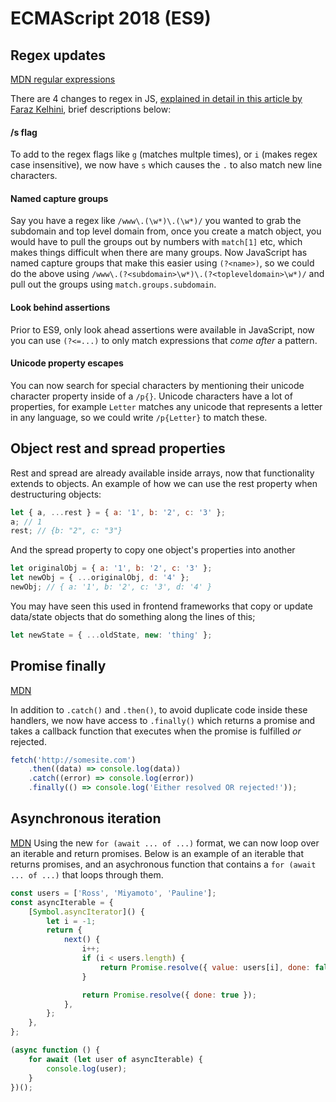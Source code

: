 # ECMAScript 2018 (ES9)

## Regex updates

[MDN regular expressions](https://developer.mozilla.org/en-US/docs/Web/JavaScript/Guide/Regular_Expressions)

There are 4 changes to regex in JS, [explained in detail in this article by Faraz Kelhini](https://www.smashingmagazine.com/2019/02/regexp-features-regular-expressions/#lookbehind-assertions), brief descriptions below:

#### /s flag

To add to the regex flags like `g` (matches multple times), or `i` (makes regex case insensitive), we now have `s` which causes the `.` to also match new line characters.

#### Named capture groups

Say you have a regex like `/www\.(\w*)\.(\w*)/` you wanted to grab the subdomain and top level domain from, once you create a match object, you would have to pull the groups out by numbers with `match[1]` etc, which makes things difficult when there are many groups. Now JavaScript has named capture groups that make this easier using `(?<name>)`, so we could do the above using `/www\.(?<subdomain>\w*)\.(?<topleveldomain>\w*)/` and pull out the groups using `match.groups.subdomain`.

#### Look behind assertions

Prior to ES9, only look ahead assertions were available in JavaScript, now you can use `(?<=...)` to only match expressions that _come after_ a pattern.

#### Unicode property escapes

You can now search for special characters by mentioning their unicode character property inside of a `/p{}`. Unicode characters have a lot of properties, for example `Letter` matches any unicode that represents a letter in any language, so we could write `/p{Letter}` to match these.

## Object rest and spread properties

Rest and spread are already available inside arrays, now that functionality extends to objects. An example of how we can use the rest property when destructuring objects:

```javascript
let { a, ...rest } = { a: '1', b: '2', c: '3' };
a; // 1
rest; // {b: "2", c: "3"}
```

And the spread property to copy one object's properties into another

```javascript
let originalObj = { a: '1', b: '2', c: '3' };
let newObj = { ...originalObj, d: '4' };
newObj; // { a: '1', b: '2', c: '3', d: '4' }
```

You may have seen this used in frontend frameworks that copy or update data/state objects that do something along the lines of this;

```javascript
let newState = { ...oldState, new: 'thing' };
```

## Promise finally

[MDN](https://developer.mozilla.org/en-US/docs/Web/JavaScript/Reference/Global_Objects/Promise/finally)

In addition to `.catch()` and `.then()`, to avoid duplicate code inside these handlers, we now have access to `.finally()` which returns a promise and takes a callback function that executes when the promise is fulfilled _or_ rejected.

```javascript
fetch('http://somesite.com')
    .then((data) => console.log(data))
    .catch((error) => console.log(error))
    .finally(() => console.log('Either resolved OR rejected!'));
```

## Asynchronous iteration

[MDN](https://developer.mozilla.org/en-US/docs/Web/JavaScript/Reference/Statements/for-await...of)
Using the new `for (await ... of ...)` format, we can now loop over an iterable and return promises. Below is an example of an iterable that returns promises, and an asychronous function that contains a `for (await ... of ...)` that loops through them.

```javascript
const users = ['Ross', 'Miyamoto', 'Pauline'];
const asyncIterable = {
    [Symbol.asyncIterator]() {
        let i = -1;
        return {
            next() {
                i++;
                if (i < users.length) {
                    return Promise.resolve({ value: users[i], done: false });
                }

                return Promise.resolve({ done: true });
            },
        };
    },
};

(async function () {
    for await (let user of asyncIterable) {
        console.log(user);
    }
})();
```
